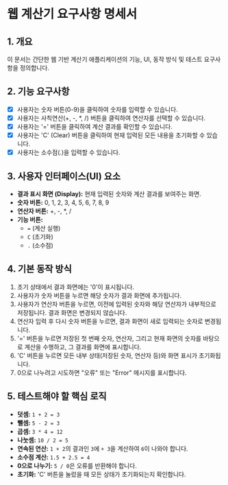 # 웹 계산기 요구사항 명세서

## 1. 개요
이 문서는 간단한 웹 기반 계산기 애플리케이션의 기능, UI, 동작 방식 및 테스트 요구사항을 정의합니다.

## 2. 기능 요구사항
- [x] 사용자는 숫자 버튼(0-9)을 클릭하여 숫자를 입력할 수 있습니다.
- [x] 사용자는 사칙연산(+, -, *, /) 버튼을 클릭하여 연산자를 선택할 수 있습니다.
- [x] 사용자는 '=' 버튼을 클릭하여 계산 결과를 확인할 수 있습니다.
- [x] 사용자는 'C' (Clear) 버튼을 클릭하여 현재 입력된 모든 내용을 초기화할 수 있습니다.
- [x] 사용자는 소수점(.)을 입력할 수 있습니다.

## 3. 사용자 인터페이스(UI) 요소
- **결과 표시 화면 (Display):** 현재 입력된 숫자와 계산 결과를 보여주는 화면.
- **숫자 버튼:** 0, 1, 2, 3, 4, 5, 6, 7, 8, 9
- **연산자 버튼:** +, -, *, /
- **기능 버튼:**
    - `=` (계산 실행)
    - `C` (초기화)
    - `.` (소수점)

## 4. 기본 동작 방식
1. 초기 상태에서 결과 화면에는 '0'이 표시됩니다.
2. 사용자가 숫자 버튼을 누르면 해당 숫자가 결과 화면에 추가됩니다.
3. 사용자가 연산자 버튼을 누르면, 이전에 입력된 숫자와 해당 연산자가 내부적으로 저장됩니다. 결과 화면은 변경되지 않습니다.
4. 연산자 입력 후 다시 숫자 버튼을 누르면, 결과 화면이 새로 입력되는 숫자로 변경됩니다.
5. '=' 버튼을 누르면 저장된 첫 번째 숫자, 연산자, 그리고 현재 화면의 숫자를 바탕으로 계산을 수행하고, 그 결과를 화면에 표시합니다.
6. 'C' 버튼을 누르면 모든 내부 상태(저장된 숫자, 연산자 등)와 화면 표시가 초기화됩니다.
7. 0으로 나누려고 시도하면 "오류" 또는 "Error" 메시지를 표시합니다.

## 5. 테스트해야 할 핵심 로직
- **덧셈:** `1 + 2 = 3`
- **뺄셈:** `5 - 2 = 3`
- **곱셈:** `3 * 4 = 12`
- **나눗셈:** `10 / 2 = 5`
- **연속된 연산:** `1 + 2`의 결과인 `3`에 `+ 3`을 계산하여 `6`이 나와야 합니다.
- **소수점 계산:** `1.5 + 2.5 = 4`
- **0으로 나누기:** `5 / 0`은 오류를 반환해야 합니다.
- **초기화:** 'C' 버튼을 눌렀을 때 모든 상태가 초기화되는지 확인합니다.
